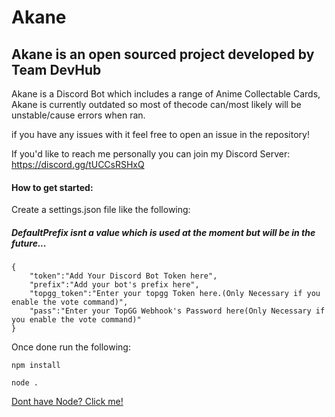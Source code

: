 # Akane

## Akane is an open sourced project developed by Team DevHub

Akane is a Discord Bot which includes a range of Anime Collectable Cards, Akane is currently outdated so most of thecode can/most likely will be unstable/cause errors when ran.

if you have any issues with it feel free to open an issue in the repository!

If you'd like to reach me personally you can join my Discord Server: https://discord.gg/tUCCsRSHxQ

#### How to get started:

Create a settings.json file like the following:
##### DefaultPrefix isnt a value which is used at the moment but will be in the future...

```
{
	"token":"Add Your Discord Bot Token here",
	"prefix":"Add your bot's prefix here",
    "topgg_token":"Enter your topgg Token here.(Only Necessary if you enable the vote command)",
    "pass":"Enter your TopGG Webhook's Password here(Only Necessary if you enable the vote command)"
}
```

Once done run the following:

```
npm install

node .
```
[Dont have Node? Click me!](https://nodejs.org/en/)

